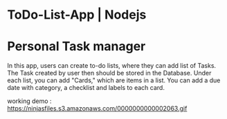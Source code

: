 # ToDo-List-App | Nodejs
# Personal Task manager 
 In this app, users can create to-do lists, where they can add list of Tasks. The Task created by user then should be stored in the Database.
Under each list, you can add "Cards," which are items in a list. You can add a due date with category, a checklist and labels to each card.

working demo : https://ninjasfiles.s3.amazonaws.com/0000000000002063.gif
